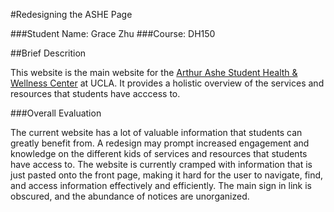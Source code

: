#Redesigning the ASHE Page 

###Student Name: Grace Zhu
###Course: DH150 

##Brief Descrition

This website is the main website for the [Arthur Ashe Student Health & Wellness Center](http://www.studenthealth.ucla.edu/default.aspx) at UCLA. It provides a holistic overview of the services and resources that students have acccess to. 

###Overall Evaluation

The current website has a lot of valuable information that students can greatly benefit from. A redesign may prompt increased engagement and knowledge on the different kids of services and resources that students have access to. The website is currently cramped with information that is just pasted onto the front page, making it hard for the user to navigate, find, and access information effectively and efficiently. The main sign in link is obscured, and the abundance of notices are unorganized. 
